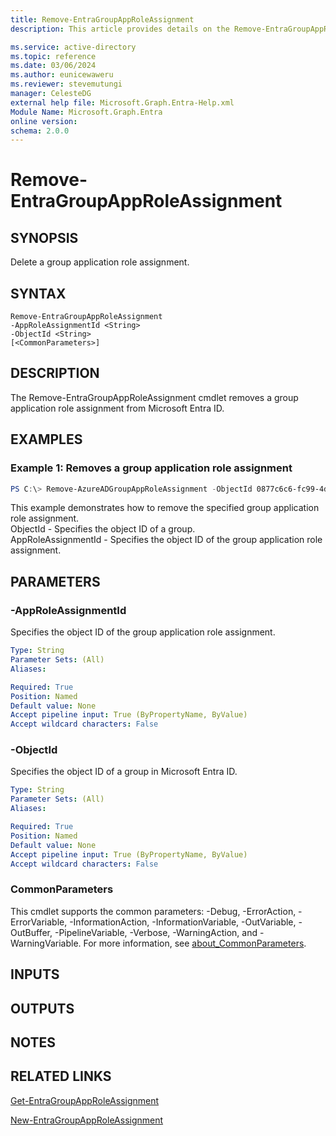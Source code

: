 ```yaml
---
title: Remove-EntraGroupAppRoleAssignment
description: This article provides details on the Remove-EntraGroupAppRoleAssignment command.

ms.service: active-directory
ms.topic: reference
ms.date: 03/06/2024
ms.author: eunicewaweru
ms.reviewer: stevemutungi
manager: CelesteDG
external help file: Microsoft.Graph.Entra-Help.xml
Module Name: Microsoft.Graph.Entra
online version:
schema: 2.0.0
---
```


# Remove-EntraGroupAppRoleAssignment

## SYNOPSIS
Delete a group application role assignment.

## SYNTAX

```
Remove-EntraGroupAppRoleAssignment 
-AppRoleAssignmentId <String> 
-ObjectId <String>
[<CommonParameters>]
```

## DESCRIPTION
The Remove-EntraGroupAppRoleAssignment cmdlet removes a group application role assignment from Microsoft Entra ID.

## EXAMPLES

### Example 1: Removes a group application role assignment
```powershell
PS C:\> Remove-AzureADGroupAppRoleAssignment -ObjectId 0877c6c6-fc99-4d51-9871-8335be7cfc9d -AppRoleAssignmentId xsZ3CJn8UU2YcYM1vnz8nXBBPlQgBApOqrWsVNJlsa4
```

This example demonstrates how to remove the specified group application role assignment.    
ObjectId - Specifies the object ID of a group.    
AppRoleAssignmentId - Specifies the object ID of the group application role assignment.

## PARAMETERS

### -AppRoleAssignmentId
Specifies the object ID of the group application role assignment.

```yaml
Type: String
Parameter Sets: (All)
Aliases:

Required: True
Position: Named
Default value: None
Accept pipeline input: True (ByPropertyName, ByValue)
Accept wildcard characters: False
```
### -ObjectId
Specifies the object ID of a group in Microsoft Entra ID.

```yaml
Type: String
Parameter Sets: (All)
Aliases:

Required: True
Position: Named
Default value: None
Accept pipeline input: True (ByPropertyName, ByValue)
Accept wildcard characters: False
```

### CommonParameters
This cmdlet supports the common parameters: -Debug, -ErrorAction, -ErrorVariable, -InformationAction, -InformationVariable, -OutVariable, -OutBuffer, -PipelineVariable, -Verbose, -WarningAction, and -WarningVariable. For more information, see [about_CommonParameters](https://go.microsoft.com/fwlink/?LinkID=113216).

## INPUTS

## OUTPUTS

## NOTES

## RELATED LINKS

[Get-EntraGroupAppRoleAssignment](Get-EntraGroupAppRoleAssignment.md)

[New-EntraGroupAppRoleAssignment](New-EntraGroupAppRoleAssignment.md)

